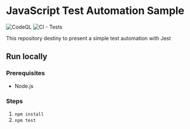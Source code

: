 # JavaScript Test Automation Sample

![CodeQL](https://github.com/jacksjm/javascript-simple-ci/workflows/CodeQL/badge.svg)
![CI - Tests](https://github.com/jacksjm/javascript-simple-ci/workflows/CI%20-%20Tests/badge.svg)

This repository destiny to present a simple test automation with Jest

## Run locally

### Prerequisites
- Node.js

### Steps
1. `npm install`
2. `npm test`
